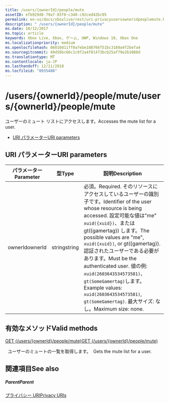 ```yaml
---
title: /users/{ownerId}/people/mute
assetID: efb929d8-79a7-83f0-c348-c92ced42bc05
permalink: en-us/docs/xboxlive/rest/uri-privacyusersowneridpeoplemute.html
description: " /users/{ownerId}/people/mute"
ms.date: 10/12/2017
ms.topic: article
keywords: Xbox Live, Xbox, ゲーム, UWP, Windows 10, Xbox One
ms.localizationpriority: medium
ms.openlocfilehash: 86010d11ff0a7ebe188766f51bc3160a4f2befa4
ms.sourcegitcommit: 49d58bc66c1c9f2a4f81473bcb25af79e2b1088d
ms.translationtype: MT
ms.contentlocale: ja-JP
ms.lasthandoff: 12/11/2018
ms.locfileid: "8935488"
---
```

# <a name="usersowneridpeoplemute"></a><span data-ttu-id="cf3fc-104">/users/{ownerId}/people/mute</span><span class="sxs-lookup"><span data-stu-id="cf3fc-104">/users/{ownerId}/people/mute</span></span>
<span data-ttu-id="cf3fc-105">ユーザーのミュート リストにアクセスします。</span><span class="sxs-lookup"><span data-stu-id="cf3fc-105">Accesses the mute list for a user.</span></span>

  * [<span data-ttu-id="cf3fc-106">URI パラメーター</span><span class="sxs-lookup"><span data-stu-id="cf3fc-106">URI parameters</span></span>](#ID4EQ)

<a id="ID4EQ"></a>


## <a name="uri-parameters"></a><span data-ttu-id="cf3fc-107">URI パラメーター</span><span class="sxs-lookup"><span data-stu-id="cf3fc-107">URI parameters</span></span>

| <span data-ttu-id="cf3fc-108">パラメーター</span><span class="sxs-lookup"><span data-stu-id="cf3fc-108">Parameter</span></span>| <span data-ttu-id="cf3fc-109">型</span><span class="sxs-lookup"><span data-stu-id="cf3fc-109">Type</span></span>| <span data-ttu-id="cf3fc-110">説明</span><span class="sxs-lookup"><span data-stu-id="cf3fc-110">Description</span></span>|
| --- | --- | --- |
| <span data-ttu-id="cf3fc-111">ownerId</span><span class="sxs-lookup"><span data-stu-id="cf3fc-111">ownerId</span></span>| <span data-ttu-id="cf3fc-112">string</span><span class="sxs-lookup"><span data-stu-id="cf3fc-112">string</span></span>| <span data-ttu-id="cf3fc-113">必須。</span><span class="sxs-lookup"><span data-stu-id="cf3fc-113">Required.</span></span> <span data-ttu-id="cf3fc-114">そのリソースにアクセスしているユーザーの識別子です。</span><span class="sxs-lookup"><span data-stu-id="cf3fc-114">Identifier of the user whose resource is being accessed.</span></span> <span data-ttu-id="cf3fc-115">設定可能な値は"me" <code>xuid({xuid})</code>、または gt({gamertag}) します。</span><span class="sxs-lookup"><span data-stu-id="cf3fc-115">The possible values are "me", <code>xuid({xuid})</code>, or gt({gamertag}).</span></span> <span data-ttu-id="cf3fc-116">認証されたユーザーである必要があります。</span><span class="sxs-lookup"><span data-stu-id="cf3fc-116">Must be the authenticated user.</span></span> <span data-ttu-id="cf3fc-117">値の例: <code>xuid(2603643534573581)</code>、<code>gt(SomeGamertag)</code>します。</span><span class="sxs-lookup"><span data-stu-id="cf3fc-117">Example values: <code>xuid(2603643534573581)</code>, <code>gt(SomeGamertag)</code>.</span></span> <span data-ttu-id="cf3fc-118">最大サイズ: なし。</span><span class="sxs-lookup"><span data-stu-id="cf3fc-118">Maximum size: none.</span></span> |

<a id="ID4ETB"></a>


## <a name="valid-methods"></a><span data-ttu-id="cf3fc-119">有効なメソッド</span><span class="sxs-lookup"><span data-stu-id="cf3fc-119">Valid methods</span></span>

[<span data-ttu-id="cf3fc-120">GET (/users/{ownerId}/people/mute)</span><span class="sxs-lookup"><span data-stu-id="cf3fc-120">GET (/users/{ownerId}/people/mute)</span></span>](uri-privacyusersowneridpeoplemuteget.md)

<span data-ttu-id="cf3fc-121">&nbsp;&nbsp;ユーザーのミュートの一覧を取得します。</span><span class="sxs-lookup"><span data-stu-id="cf3fc-121">&nbsp;&nbsp;Gets the mute list for a user.</span></span>

<a id="ID4E4B"></a>


## <a name="see-also"></a><span data-ttu-id="cf3fc-122">関連項目</span><span class="sxs-lookup"><span data-stu-id="cf3fc-122">See also</span></span>

<a id="ID4E6B"></a>


##### <a name="parent"></a><span data-ttu-id="cf3fc-123">Parent</span><span class="sxs-lookup"><span data-stu-id="cf3fc-123">Parent</span></span>

[<span data-ttu-id="cf3fc-124">プライバシー URI</span><span class="sxs-lookup"><span data-stu-id="cf3fc-124">Privacy URIs</span></span>](atoc-reference-privacyv2.md)
